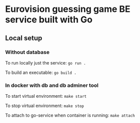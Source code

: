# Eurovision guessing game BE service built with Go

## Local setup

### Without database

To run locally just the service: `go run .`

To build an executable: `go build .`

### In docker with db and db adminer tool

To start virtual environment: `make start`

To stop virtual environment: `make stop`

To attach to go-service when container is running: `make attach`
